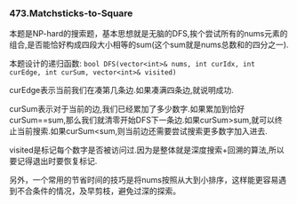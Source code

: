 ### 473.Matchsticks-to-Square

本题是NP-hard的搜索题，基本思想就是无脑的DFS,挨个尝试所有的nums元素的组合,是否能恰好构成四段大小相等的sum(这个sum就是nums总数和的四分之一).

本题设计的递归函数: ```bool DFS(vector<int>& nums, int curIdx, int curEdge, int curSum, vector<int>& visited)```

curEdge表示当前我们在凑第几条边.如果凑满四条边,就说明成功.

curSum表示对于当前的边,我们已经累加了多少数字.如果累加到恰好curSum==sum,那么我们就清零开始DFS下一条边.如果curSum>sum,就可以终止当前搜索.如果curSum<sum,则当前边还需要尝试搜索更多数字加入进去.

visited是标记每个数字是否被访问过.因为是整体就是深度搜索+回溯的算法,所以要记得退出时要恢复标记.

另外，一个常用的节省时间的技巧是将nums按照从大到小排序，这样能更容易遇到不合条件的情况，及早剪枝，避免过深的探索。
